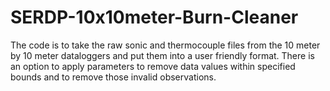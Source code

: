 # SERDP-10x10meter-Burn-Cleaner
The code is to take the raw sonic and thermocouple files from the 10 meter by 10 meter dataloggers and put them into a user friendly format. There is an option to apply parameters to remove data values within specified bounds and to remove those invalid observations. 
